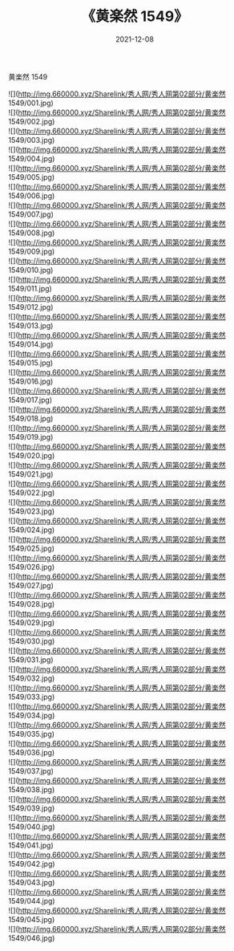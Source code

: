 ﻿---
layout: post
title:  《黄楽然 1549》
date:   2021-12-08
img: http://img.660000.xyz/Sharelink/秀人网/秀人网第02部分/黄楽然 1549/000.jpg
categories: [美女, 清纯, 唯美]
---

黄楽然 1549

  ![](http://img.660000.xyz/Sharelink/秀人网/秀人网第02部分/黄楽然 1549/001.jpg) <br> ![](http://img.660000.xyz/Sharelink/秀人网/秀人网第02部分/黄楽然 1549/002.jpg) <br> ![](http://img.660000.xyz/Sharelink/秀人网/秀人网第02部分/黄楽然 1549/003.jpg) <br> ![](http://img.660000.xyz/Sharelink/秀人网/秀人网第02部分/黄楽然 1549/004.jpg) <br> ![](http://img.660000.xyz/Sharelink/秀人网/秀人网第02部分/黄楽然 1549/005.jpg) <br> ![](http://img.660000.xyz/Sharelink/秀人网/秀人网第02部分/黄楽然 1549/006.jpg) <br> ![](http://img.660000.xyz/Sharelink/秀人网/秀人网第02部分/黄楽然 1549/007.jpg) <br> ![](http://img.660000.xyz/Sharelink/秀人网/秀人网第02部分/黄楽然 1549/008.jpg) <br> ![](http://img.660000.xyz/Sharelink/秀人网/秀人网第02部分/黄楽然 1549/009.jpg) <br> ![](http://img.660000.xyz/Sharelink/秀人网/秀人网第02部分/黄楽然 1549/010.jpg) <br> ![](http://img.660000.xyz/Sharelink/秀人网/秀人网第02部分/黄楽然 1549/011.jpg) <br> ![](http://img.660000.xyz/Sharelink/秀人网/秀人网第02部分/黄楽然 1549/012.jpg) <br> ![](http://img.660000.xyz/Sharelink/秀人网/秀人网第02部分/黄楽然 1549/013.jpg) <br> ![](http://img.660000.xyz/Sharelink/秀人网/秀人网第02部分/黄楽然 1549/014.jpg) <br> ![](http://img.660000.xyz/Sharelink/秀人网/秀人网第02部分/黄楽然 1549/015.jpg) <br> ![](http://img.660000.xyz/Sharelink/秀人网/秀人网第02部分/黄楽然 1549/016.jpg) <br> ![](http://img.660000.xyz/Sharelink/秀人网/秀人网第02部分/黄楽然 1549/017.jpg) <br> ![](http://img.660000.xyz/Sharelink/秀人网/秀人网第02部分/黄楽然 1549/018.jpg) <br> ![](http://img.660000.xyz/Sharelink/秀人网/秀人网第02部分/黄楽然 1549/019.jpg) <br> ![](http://img.660000.xyz/Sharelink/秀人网/秀人网第02部分/黄楽然 1549/020.jpg) <br> ![](http://img.660000.xyz/Sharelink/秀人网/秀人网第02部分/黄楽然 1549/021.jpg) <br> ![](http://img.660000.xyz/Sharelink/秀人网/秀人网第02部分/黄楽然 1549/022.jpg) <br> ![](http://img.660000.xyz/Sharelink/秀人网/秀人网第02部分/黄楽然 1549/023.jpg) <br> ![](http://img.660000.xyz/Sharelink/秀人网/秀人网第02部分/黄楽然 1549/024.jpg) <br> ![](http://img.660000.xyz/Sharelink/秀人网/秀人网第02部分/黄楽然 1549/025.jpg) <br> ![](http://img.660000.xyz/Sharelink/秀人网/秀人网第02部分/黄楽然 1549/026.jpg) <br> ![](http://img.660000.xyz/Sharelink/秀人网/秀人网第02部分/黄楽然 1549/027.jpg) <br> ![](http://img.660000.xyz/Sharelink/秀人网/秀人网第02部分/黄楽然 1549/028.jpg) <br> ![](http://img.660000.xyz/Sharelink/秀人网/秀人网第02部分/黄楽然 1549/029.jpg) <br> ![](http://img.660000.xyz/Sharelink/秀人网/秀人网第02部分/黄楽然 1549/030.jpg) <br> ![](http://img.660000.xyz/Sharelink/秀人网/秀人网第02部分/黄楽然 1549/031.jpg) <br> ![](http://img.660000.xyz/Sharelink/秀人网/秀人网第02部分/黄楽然 1549/032.jpg) <br> ![](http://img.660000.xyz/Sharelink/秀人网/秀人网第02部分/黄楽然 1549/033.jpg) <br> ![](http://img.660000.xyz/Sharelink/秀人网/秀人网第02部分/黄楽然 1549/034.jpg) <br> ![](http://img.660000.xyz/Sharelink/秀人网/秀人网第02部分/黄楽然 1549/035.jpg) <br> ![](http://img.660000.xyz/Sharelink/秀人网/秀人网第02部分/黄楽然 1549/036.jpg) <br> ![](http://img.660000.xyz/Sharelink/秀人网/秀人网第02部分/黄楽然 1549/037.jpg) <br> ![](http://img.660000.xyz/Sharelink/秀人网/秀人网第02部分/黄楽然 1549/038.jpg) <br> ![](http://img.660000.xyz/Sharelink/秀人网/秀人网第02部分/黄楽然 1549/039.jpg) <br> ![](http://img.660000.xyz/Sharelink/秀人网/秀人网第02部分/黄楽然 1549/040.jpg) <br> ![](http://img.660000.xyz/Sharelink/秀人网/秀人网第02部分/黄楽然 1549/041.jpg) <br> ![](http://img.660000.xyz/Sharelink/秀人网/秀人网第02部分/黄楽然 1549/042.jpg) <br> ![](http://img.660000.xyz/Sharelink/秀人网/秀人网第02部分/黄楽然 1549/043.jpg) <br> ![](http://img.660000.xyz/Sharelink/秀人网/秀人网第02部分/黄楽然 1549/044.jpg) <br> ![](http://img.660000.xyz/Sharelink/秀人网/秀人网第02部分/黄楽然 1549/045.jpg) <br> ![](http://img.660000.xyz/Sharelink/秀人网/秀人网第02部分/黄楽然 1549/046.jpg) <br>